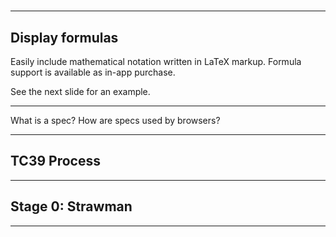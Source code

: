 #

---

## Display formulas

Easily include mathematical notation written in LaTeX markup. Formula support is available as in-app purchase.

See the next slide for an example.


---




What is a spec?
How are specs used by browsers?

---
## TC39 Process

---

## Stage 0: Strawman

---
